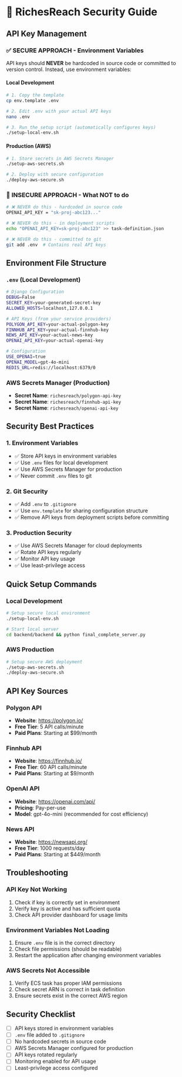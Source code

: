 # 🔐 RichesReach Security Guide

## API Key Management

### ✅ **SECURE APPROACH** - Environment Variables

API keys should **NEVER** be hardcoded in source code or committed to version control. Instead, use environment variables:

#### **Local Development**
```bash
# 1. Copy the template
cp env.template .env

# 2. Edit .env with your actual API keys
nano .env

# 3. Run the setup script (automatically configures keys)
./setup-local-env.sh
```

#### **Production (AWS)**
```bash
# 1. Store secrets in AWS Secrets Manager
./setup-aws-secrets.sh

# 2. Deploy with secure configuration
./deploy-aws-secure.sh
```

### 🚫 **INSECURE APPROACH** - What NOT to do

```bash
# ❌ NEVER do this - hardcoded in source code
OPENAI_API_KEY = "sk-proj-abc123..."

# ❌ NEVER do this - in deployment scripts
echo "OPENAI_API_KEY=sk-proj-abc123" >> task-definition.json

# ❌ NEVER do this - committed to git
git add .env  # Contains real API keys
```

## Environment File Structure

### `.env` (Local Development)
```bash
# Django Configuration
DEBUG=False
SECRET_KEY=your-generated-secret-key
ALLOWED_HOSTS=localhost,127.0.0.1

# API Keys (from your service providers)
POLYGON_API_KEY=your-actual-polygon-key
FINNHUB_API_KEY=your-actual-finnhub-key
NEWS_API_KEY=your-actual-news-key
OPENAI_API_KEY=your-actual-openai-key

# Configuration
USE_OPENAI=true
OPENAI_MODEL=gpt-4o-mini
REDIS_URL=redis://localhost:6379/0
```

### AWS Secrets Manager (Production)
- **Secret Name**: `richesreach/polygon-api-key`
- **Secret Name**: `richesreach/finnhub-api-key`
- **Secret Name**: `richesreach/openai-api-key`

## Security Best Practices

### 1. **Environment Variables**
- ✅ Store API keys in environment variables
- ✅ Use `.env` files for local development
- ✅ Use AWS Secrets Manager for production
- ✅ Never commit `.env` files to git

### 2. **Git Security**
- ✅ Add `.env` to `.gitignore`
- ✅ Use `env.template` for sharing configuration structure
- ✅ Remove API keys from deployment scripts before committing

### 3. **Production Security**
- ✅ Use AWS Secrets Manager for cloud deployments
- ✅ Rotate API keys regularly
- ✅ Monitor API key usage
- ✅ Use least-privilege access

## Quick Setup Commands

### **Local Development**
```bash
# Setup secure local environment
./setup-local-env.sh

# Start local server
cd backend/backend && python final_complete_server.py
```

### **AWS Production**
```bash
# Setup secure AWS deployment
./setup-aws-secrets.sh
./deploy-aws-secure.sh
```

## API Key Sources

### **Polygon API**
- **Website**: https://polygon.io/
- **Free Tier**: 5 API calls/minute
- **Paid Plans**: Starting at $99/month

### **Finnhub API**
- **Website**: https://finnhub.io/
- **Free Tier**: 60 API calls/minute
- **Paid Plans**: Starting at $9/month

### **OpenAI API**
- **Website**: https://openai.com/api/
- **Pricing**: Pay-per-use
- **Model**: gpt-4o-mini (recommended for cost efficiency)

### **News API**
- **Website**: https://newsapi.org/
- **Free Tier**: 1000 requests/day
- **Paid Plans**: Starting at $449/month

## Troubleshooting

### **API Key Not Working**
1. Check if key is correctly set in environment
2. Verify key is active and has sufficient quota
3. Check API provider dashboard for usage limits

### **Environment Variables Not Loading**
1. Ensure `.env` file is in the correct directory
2. Check file permissions (should be readable)
3. Restart the application after changing environment variables

### **AWS Secrets Not Accessible**
1. Verify ECS task has proper IAM permissions
2. Check secret ARN is correct in task definition
3. Ensure secrets exist in the correct AWS region

## Security Checklist

- [ ] API keys stored in environment variables
- [ ] `.env` file added to `.gitignore`
- [ ] No hardcoded secrets in source code
- [ ] AWS Secrets Manager configured for production
- [ ] API keys rotated regularly
- [ ] Monitoring enabled for API usage
- [ ] Least-privilege access configured
